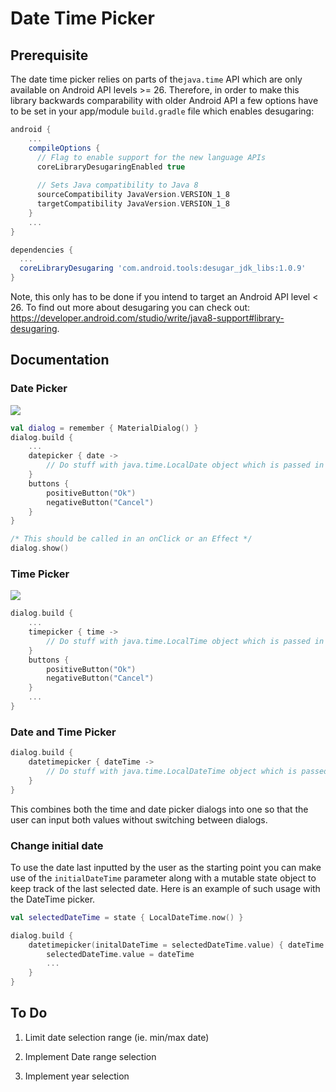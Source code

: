 # Date Time Picker

## Prerequisite

The date time picker relies on parts of the`java.time` API  which are only available on Android API levels >= 26. Therefore, in order to make this library backwards comparability with older Android API a few options have to be set in your app/module `build.gradle` file which enables desugaring:

````gradle
android {
	...
    compileOptions {
      // Flag to enable support for the new language APIs
      coreLibraryDesugaringEnabled true
        
      // Sets Java compatibility to Java 8
      sourceCompatibility JavaVersion.VERSION_1_8
      targetCompatibility JavaVersion.VERSION_1_8
	}
	...
}

dependencies {
  ...
  coreLibraryDesugaring 'com.android.tools:desugar_jdk_libs:1.0.9'
}
````

Note, this only has to be done if you intend to target an Android API level < 26. To find out more about desugaring you can check out: https://developer.android.com/studio/write/java8-support#library-desugaring. 

## Documentation

### Date Picker

![](https://raw.githubusercontent.com/vanpra/compose-material-dialogs/main/imgs/date.png)

```kotlin
val dialog = remember { MaterialDialog() }
dialog.build {
    ...
    datepicker { date ->
        // Do stuff with java.time.LocalDate object which is passed in
    }
    buttons {
        positiveButton("Ok")
        negativeButton("Cancel")
    }
}

/* This should be called in an onClick or an Effect */ 
dialog.show()
```

### Time Picker

![](https://raw.githubusercontent.com/vanpra/compose-material-dialogs/main/imgs/time.png)

```kotlin
dialog.build {
    ...
    timepicker { time ->
        // Do stuff with java.time.LocalTime object which is passed in
    }
    buttons {
        positiveButton("Ok")
        negativeButton("Cancel")
    }
    ...
}
```



### Date and Time Picker

```kotlin
dialog.build {
    datetimepicker { dateTime ->
        // Do stuff with java.time.LocalDateTime object which is passed in
    }
}
```

This combines both the time and date picker dialogs into one so that the user can input both values without switching between dialogs. 

### Change initial date

To use the date last inputted by the user as the starting point you can make use of the `initialDateTime` parameter along with a mutable state object to keep track of the last selected date. Here is an example of such usage with the DateTime picker.

```kotlin
val selectedDateTime = state { LocalDateTime.now() }

dialog.build {
    datetimepicker(initalDateTime = selectedDateTime.value) { dateTime ->
        selectedDateTime.value = dateTime
        ...
    }
}
```

## To Do

1. Limit date selection range (ie. min/max date)

2. Implement Date range selection 

3. Implement year selection

   

